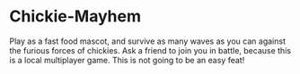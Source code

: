 # Chickie-Mayhem
Play as a fast food mascot, and survive as many waves as you can against the furious forces of chickies. Ask a friend to join you in battle, because this is a local multiplayer game. This is not going to be an easy feat!
